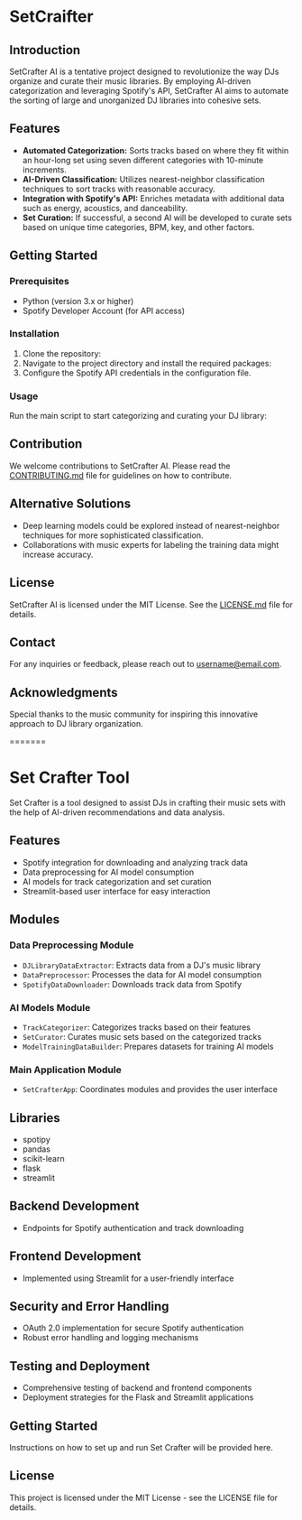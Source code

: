 # SetCraifter 

## Introduction

SetCrafter AI is a tentative project designed to revolutionize the way DJs organize and curate their music libraries. By employing AI-driven categorization and leveraging Spotify's API, SetCrafter AI aims to automate the sorting of large and unorganized DJ libraries into cohesive sets.

## Features

- **Automated Categorization:** Sorts tracks based on where they fit within an hour-long set using seven different categories with 10-minute increments.
- **AI-Driven Classification:** Utilizes nearest-neighbor classification techniques to sort tracks with reasonable accuracy.
- **Integration with Spotify's API:** Enriches metadata with additional data such as energy, acoustics, and danceability.
- **Set Curation:** If successful, a second AI will be developed to curate sets based on unique time categories, BPM, key, and other factors.

## Getting Started

### Prerequisites

- Python (version 3.x or higher)
- Spotify Developer Account (for API access)

### Installation

1. Clone the repository:
2. Navigate to the project directory and install the required packages:
3. Configure the Spotify API credentials in the configuration file.

### Usage

Run the main script to start categorizing and curating your DJ library:
## Contribution

We welcome contributions to SetCrafter AI. Please read the [CONTRIBUTING.md](CONTRIBUTING.md) file for guidelines on how to contribute.

## Alternative Solutions

- Deep learning models could be explored instead of nearest-neighbor techniques for more sophisticated classification.
- Collaborations with music experts for labeling the training data might increase accuracy.

## License

SetCrafter AI is licensed under the MIT License. See the [LICENSE.md](LICENSE.md) file for details.

## Contact

For any inquiries or feedback, please reach out to [username@email.com](mailto:username@email.com).

## Acknowledgments

Special thanks to the music community for inspiring this innovative approach to DJ library organization.



=======
# Set Crafter Tool

Set Crafter is a tool designed to assist DJs in crafting their music sets with the help of AI-driven recommendations and data analysis.

## Features

- Spotify integration for downloading and analyzing track data
- Data preprocessing for AI model consumption
- AI models for track categorization and set curation
- Streamlit-based user interface for easy interaction

## Modules

### Data Preprocessing Module
- `DJLibraryDataExtractor`: Extracts data from a DJ's music library
- `DataPreprocessor`: Processes the data for AI model consumption
- `SpotifyDataDownloader`: Downloads track data from Spotify

### AI Models Module
- `TrackCategorizer`: Categorizes tracks based on their features
- `SetCurator`: Curates music sets based on the categorized tracks
- `ModelTrainingDataBuilder`: Prepares datasets for training AI models

### Main Application Module
- `SetCrafterApp`: Coordinates modules and provides the user interface

## Libraries
- spotipy
- pandas
- scikit-learn
- flask
- streamlit

## Backend Development
- Endpoints for Spotify authentication and track downloading

## Frontend Development
- Implemented using Streamlit for a user-friendly interface

## Security and Error Handling
- OAuth 2.0 implementation for secure Spotify authentication
- Robust error handling and logging mechanisms

## Testing and Deployment
- Comprehensive testing of backend and frontend components
- Deployment strategies for the Flask and Streamlit applications

## Getting Started

Instructions on how to set up and run Set Crafter will be provided here.

## License

This project is licensed under the MIT License - see the LICENSE file for details.

